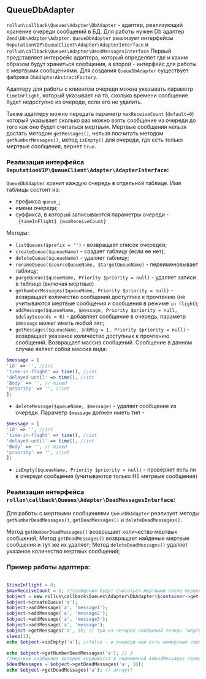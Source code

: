 ## QueueDbAdapter

`rollun\callback\Queues\Adapter\DbAdapter` - адаптер, реализующий хранение очереди сообщений в БД.
Для работы нужен Db адаптер `Zend\Db\Adapter\Adapter`. `QueueDbAdapter` реализует интерфейсы 
`ReputationVIP\QueueClient\Adapter\AdapterInterface` и `rollun\callback\Queues\Adapter\DeadMessagesInterface`
Первый представляет интерфейс адаптера, который определяет где и каким образом будут храниться сообщения, 
а второй - интерфейс для работы с мертвыми сообщениями.
Для создания `QueueDbAdapter` существует фабрика `DbAdapterAbstractFactory`.

Адаптеру для работы с клиентом очереди можна указывать параметр `timeInFlight`, который указывает на то, 
сколько времени сообщение будет недоступно из очереди, если его не удалить.

Также адаптеру можно передать параметр `maxReceiveCount` (`default=0`) который указывает сколько раз можно 
взять сообщение из очереди до того как оно будет считаться мертвым. 
Мертвые сообщения нельзя достать методом `getMessages()`, нельзя посчитать методом `getNumberMessages()`,
метод `isEmpty()` для очереди, где есть только мертвые сообщения, вернет  `true`.

### Реализация интерфейса `ReputationVIP\QueueClient\Adapter\AdapterInterface`:

`QueueDbAdapter` хранит каждую очередь в отдельной таблице. Имя таблицы состоит из:
* префикса `queue_`;
* имени очереди;
* суффикса, в который записываются параметры очереди - `_{timeInFlight}_{maxReceiveCount}`

Методы:

* `listQueues($prefix = '')` - возвращает список очередей;
* `createQueue($queueName)` - создает таблицу (если ее нет);
* `deleteQueue($queueName)` - удаляет таблицу;
* `renameQueue($sourceQueueName, $targetQueueName)` - переименовывает таблицу;
* `purgeQueue($queueName, Priority $priority = null)` - удаляет записи в таблице (включая мертвые)
* `getNumberMessages($queueName, Priority $priority = null)` - возвращает количество сообщений доступпніх к прочтению
(не учитываются мертвые сообщения и сообщения в режиме `in flight`);
* `addMessage($queueName, $message, Priority $priority = null, $delaySeconds = 0)` - добавляет сообщение в очередь, 
параметр `$message` может иметь любой тип;
* `getMessages($queueName, $nbMsg = 1, Priority $priority = null)` - возвращает указаное количество доступных к
прочтению сообщений. Возвращает массив сообщений. Сообщение в данном случае являет собой массив вида:
```php
$message = [
'id' => '', //int
'time-in-flight' => time(), //int
'delayed-until' => time(), //int
'Body' => '', // mixed
'priority' => '', //int
];
```
* `deleteMessage($queueName, $message)` - удаляет сообщение из очереди. Параметр `$message` должен иметь тип - 
```php
$message = [
'id' => '', //int
'time-in-flight' => time(), //int
'delayed-until' => time(), //int
'Body' => '', // mixed
'priority' => '', //int
];
```
* `isEmpty($queueName, Priority $priority = null)` - проверяет есть ли в очереди сообщения 
(учитываются только НЕ метрвые сообщения)  

### Реализация интерфейса `rollun\callback\Queues\Adapter\DeadMessagesInterface`:

Для работы с мертвыми сообщениями `QueueDbAdapter` реализует методы `getNumberDeadMessages()`, `getDeadMessages()` 
и `deleteDeadMessages()`.

Метод `getNumberDeadMessages()` возвращает количество мертвых сообщений;
Метод `getDeadMessages()` возвращает найденые мертвые сообщения и тут же их удаляет;
Метод `deleteDeadMessages()` удаляет указаное количество мертвых сообщений;

### Пример работы адаптера:

```php

$timeInFlight = 0;
$maxReceiveCount = 1; //сообщения будут считаться мертвыми после первого считывания
$object = new rollun\callback\Queues\Adapter\DbAdapter($container->get('db'), $timeInFlight, $maxReceiveCount);
$object->createQueue('a');
$object->addMessage('a', 'message1');
$object->addMessage('a', 'message2');
$object->addMessage('a', 'message3');
$object->addMessage('a', 'message');
$object->getMessages('a', 3); // три из четырех сообщений теперь "мертвые"
sleep(1);
echo $object->isEmpty('a'); //false - в очереди еще есть немертвые сообщения

echo $object->getNumberDeadMessages('a'); // 3
//мертвые сообщения которые содержатся в переменной $deadMessages теперь удалены из БД
$deadMessages = $object->getDeadMessages('a', 10); 
echo $object->getDeadMessages('a'); // array()
    
```